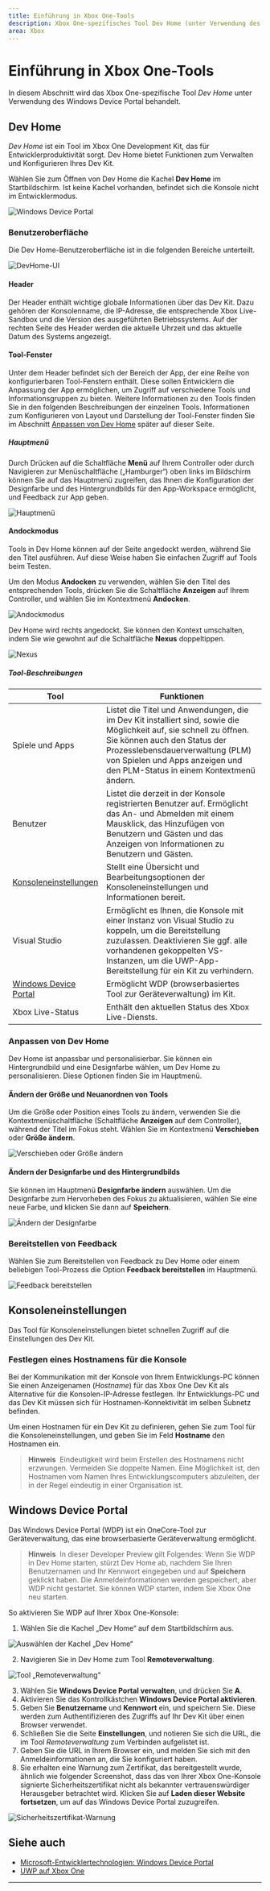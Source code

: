 ```yaml
---
title: Einführung in Xbox One-Tools
description: Xbox One-spezifisches Tool Dev Home (unter Verwendung des Windows Device Portal).
area: Xbox
---
```


# Einführung in Xbox One-Tools

In diesem Abschnitt wird das Xbox One-spezifische Tool _Dev Home_ unter Verwendung des Windows Device Portal behandelt.

## Dev Home

_Dev Home_ ist ein Tool im Xbox One Development Kit, das für Entwicklerproduktivität sorgt. Dev Home bietet Funktionen zum Verwalten und Konfigurieren Ihres Dev Kit.

Wählen Sie zum Öffnen von Dev Home die Kachel **Dev Home** im Startbildschirm. Ist keine Kachel vorhanden, befindet sich die Konsole nicht im Entwicklermodus.

  ![Windows Device Portal](images/windowsdeviceportal_1.png)

### Benutzeroberfläche
Die Dev Home-Benutzeroberfläche ist in die folgenden Bereiche unterteilt.

  ![DevHome-UI](images/devhome_ui.png)

#### Header
Der Header enthält wichtige globale Informationen über das Dev Kit. Dazu gehören der Konsolenname, die IP-Adresse, die entsprechende Xbox Live-Sandbox und die Version des ausgeführten Betriebssystems. Auf der rechten Seite des Header werden die aktuelle Uhrzeit und das aktuelle Datum des Systems angezeigt.

#### Tool-Fenster
Unter dem Header befindet sich der Bereich der App, der eine Reihe von konfigurierbaren Tool-Fenstern enthält. Diese sollen Entwicklern die Anpassung der App ermöglichen, um Zugriff auf verschiedene Tools und Informationsgruppen zu bieten. Weitere Informationen zu den Tools finden Sie in den folgenden Beschreibungen der einzelnen Tools. Informationen zum Konfigurieren von Layout und Darstellung der Tool-Fenster finden Sie im Abschnitt [Anpassen von Dev Home](#customizing-dev-home) später auf dieser Seite. 

##### Hauptmenü
Durch Drücken auf die Schaltfläche **Menü** auf Ihrem Controller oder durch Navigieren zur Menüschaltfläche („Hamburger“) oben links im Bildschirm können Sie auf das Hauptmenü zugreifen, das Ihnen die Konfiguration der Designfarbe und des Hintergrundbilds für den App-Workspace ermöglicht, und Feedback zur App geben.

  ![Hauptmenü](images/devhome_mainmenu.png)

#### Andockmodus
Tools in Dev Home können auf der Seite angedockt werden, während Sie den Titel ausführen. Auf diese Weise haben Sie einfachen Zugriff auf Tools beim Testen.

Um den Modus **Andocken** zu verwenden, wählen Sie den Titel des entsprechenden Tools, drücken Sie die Schaltfläche **Anzeigen** auf Ihrem Controller, und wählen Sie im Kontextmenü **Andocken**.

  ![Andockmodus](images/devhome_snapmode.png)

Dev Home wird rechts angedockt. Sie können den Kontext umschalten, indem Sie wie gewohnt auf die Schaltfläche **Nexus** doppeltippen.

  ![Nexus](images/devhome_nexus.png)

##### Tool-Beschreibungen
| Tool  | Funktionen |
|-------|--------------|
| Spiele und Apps  | Listet die Titel und Anwendungen, die im Dev Kit installiert sind, sowie die Möglichkeit auf, sie schnell zu öffnen. Sie können auch den Status der Prozesslebensdauerverwaltung (PLM) von Spielen und Apps anzeigen und den PLM-Status in einem Kontextmenü ändern. |
| Benutzer | Listet die derzeit in der Konsole registrierten Benutzer auf. Ermöglicht das An- und Abmelden mit einem Mausklick, das Hinzufügen von Benutzern und Gästen und das Anzeigen von Informationen zu Benutzern und Gästen. |
| [Konsoleneinstellungen](#console-settings) | Stellt eine Übersicht und Bearbeitungsoptionen der Konsoleneinstellungen und Informationen bereit. |
| Visual Studio | Ermöglicht es Ihnen, die Konsole mit einer Instanz von Visual Studio zu koppeln, um die Bereitstellung zuzulassen. Deaktivieren Sie ggf. alle vorhandenen gekoppelten VS-Instanzen, um die UWP-App-Bereitstellung für ein Kit zu verhindern. |
| [Windows Device Portal](#windows-device-portal) | Ermöglicht WDP (browserbasiertes Tool zur Geräteverwaltung) im Kit. |
| Xbox Live-Status | Enthält den aktuellen Status des Xbox Live-Diensts. |

### Anpassen von Dev Home

Dev Home ist anpassbar und personalisierbar. Sie können ein Hintergrundbild und eine Designfarbe wählen, um Dev Home zu personalisieren. Diese Optionen finden Sie im Hauptmenü.

#### Ändern der Größe und Neuanordnen von Tools
Um die Größe oder Position eines Tools zu ändern, verwenden Sie die Kontextmenüschaltfläche (Schaltfläche **Anzeigen** auf dem Controller), während der Titel im Fokus steht. Wählen Sie im Kontextmenü **Verschieben** oder **Größe ändern**.

  ![Verschieben oder Größe ändern](images/devhome_move.png)

#### Ändern der Designfarbe und des Hintergrundbilds
Sie können im Hauptmenü **Designfarbe ändern** auswählen. Um die Designfarbe zum Hervorheben des Fokus zu aktualisieren, wählen Sie eine neue Farbe, und klicken Sie dann auf **Speichern**.

  ![Ändern der Designfarbe](images/devhome_colors.png)

### Bereitstellen von Feedback
Wählen Sie zum Bereitstellen von Feedback zu Dev Home oder einem beliebigen Tool-Prozess die Option **Feedback bereitstellen** im Hauptmenü.

  ![Feedback bereitstellen](images/devhome_feedback.png)

## Konsoleneinstellungen
Das Tool für Konsoleneinstellungen bietet schnellen Zugriff auf die Einstellungen des Dev Kit.

### Festlegen eines Hostnamens für die Konsole
Bei der Kommunikation mit der Konsole von Ihrem Entwicklungs-PC können Sie einen Anzeigenamen (_Hostname_) für das Xbox One Dev Kit als Alternative für die Konsolen-IP-Adresse festlegen. Ihr Entwicklungs-PC und das Dev Kit müssen sich für Hostnamen-Konnektivität im selben Subnetz befinden.  

Um einen Hostnamen für ein Dev Kit zu definieren, gehen Sie zum Tool für die Konsoleneinstellungen, und geben Sie im Feld __Hostname__ den Hostnamen ein.  

  > **Hinweis**&nbsp;&nbsp;Eindeutigkeit wird beim Erstellen des Hostnamens nicht erzwungen. Vermeiden Sie doppelte Namen. Eine Möglichkeit ist, den Hostnamen vom Namen Ihres Entwicklungscomputers abzuleiten, der in der Regel eindeutig in einer Organisation ist.

## Windows Device Portal
Das Windows Device Portal (WDP) ist ein OneCore-Tool zur Geräteverwaltung, das eine browserbasierte Geräteverwaltung ermöglicht.

> **Hinweis**&nbsp;&nbsp;In dieser Developer Preview gilt Folgendes: Wenn Sie WDP in Dev Home starten, stürzt Dev Home ab, nachdem Sie Ihren Benutzernamen und Ihr Kennwort eingegeben und auf **Speichern** geklickt haben. 
Die Anmeldeinformationen werden gespeichert, aber WDP nicht gestartet. 
Sie können WDP starten, indem Sie Xbox One neu starten.

So aktivieren Sie WDP auf Ihrer Xbox One-Konsole:

1. Wählen Sie die Kachel „Dev Home“ auf dem Startbildschirm aus.

  ![Auswählen der Kachel „Dev Home“](images/windowsdeviceportal_1.png)

2. Navigieren Sie in Dev Home zum Tool **Remoteverwaltung**.

  ![Tool „Remoteverwaltung"](images/windowsdeviceportal_2.png)

3. Wählen Sie __Windows Device Portal verwalten__, und drücken Sie __A__.
4. Aktivieren Sie das Kontrollkästchen __Windows Device Portal aktivieren__.
5. Geben Sie __Benutzername__ und __Kennwort__ ein, und speichern Sie. Diese werden zum Authentifizieren des Zugriffs auf Ihr Dev Kit über einen Browser verwendet.
6. Schließen Sie die Seite __Einstellungen__, und notieren Sie sich die URL, die im Tool _Remoteverwaltung_ zum Verbinden aufgelistet ist.
7. Geben Sie die URL in Ihrem Browser ein, und melden Sie sich mit den Anmeldeinformationen an, die Sie konfiguriert haben.
8. Sie erhalten eine Warnung zum Zertifikat, das bereitgestellt wurde, ähnlich wie folgender Screenshot, dass das von Ihrer Xbox One-Konsole signierte Sicherheitszertifikat nicht als bekannter vertrauenswürdiger Herausgeber betrachtet wird. Klicken Sie auf **Laden dieser Website fortsetzen**, um auf das Windows Device Portal zuzugreifen.

  ![Sicherheitszertifikat-Warnung](images/security_cert_warning.jpg)

## Siehe auch
- [Microsoft-Entwicklertechnologien: Windows Device Portal](https://ms-iot.github.io/content/en-US/win10/tools/DevicePortal.htm)
- [UWP auf Xbox One](index.md)



----


<!--HONumber=Mar16_HO5-->



